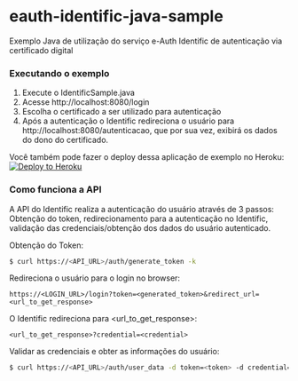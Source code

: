 # eauth-identific-java-sample
Exemplo Java de utilização do serviço e-Auth Identific de autenticação via certificado digital

### Executando o exemplo ###

1. Execute o IdentificSample.java
1. Acesse http://localhost:8080/login
1. Escolha o certificado a ser utilizado para autenticação
1. Após a autenticação o Identific redireciona o usuário para http://localhost:8080/autenticacao, que por sua vez, exibirá os dados do dono do certificado.

Você também pode fazer o deploy dessa aplicação de exemplo no Heroku:
[![Deploy to Heroku](https://www.herokucdn.com/deploy/button.png)](https://heroku.com/deploy)

### Como funciona a API ###

A API do Identific realiza a autenticação do usuário através de 3 passos: Obtenção do token, redirecionamento para a autenticação no Identific, validação das credenciais/obtenção dos dados do usuário autenticado.

Obtenção do Token:

```sh
$ curl https://<API_URL>/auth/generate_token -k
```

Redireciona o usuário para o login no browser:

```
https://<LOGIN_URL>/login?token=<generated_token>&redirect_url=<url_to_get_response>
```

O Identific redireciona para <url_to_get_response>:

```
<url_to_get_response>?credential=<credential>
```

Validar as credenciais e obter as informações do usuário:

```sh
$ curl https://<API_URL>/auth/user_data -d token=<token> -d credential=<credential> -k 
```